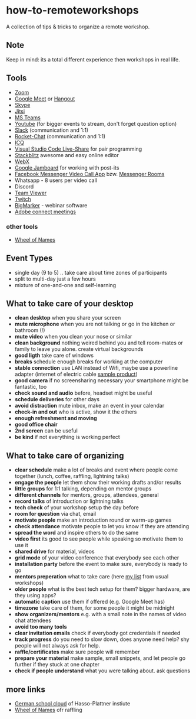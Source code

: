 # how-to-remoteworkshops
A collection of tips &amp; tricks to organize a remote workshop.

## Note
Keep in mind: its a total different experience then workshops in real life.

## Tools
* [Zoom](https://zoom.us/)
* [Google Meet](https://meet.google.com/) or [Hangout](https://hangouts.google.com/)
* [Skype](https://www.skype.com/de/)
* [Jitsi](https://jitsi.org/)
* [MS Teams](https://products.office.com/de-de/microsoft-teams/group-chat-software)
* [Youtube](https://www.youtube.com/) (for bigger events to stream, don't forget question option)
* [Slack](https://slack.com/) (communication and 1:1)
* [Rocket-Chat](https://rocket.chat/) (communication and 1:1)
* [ICQ](https://icq.com/)
* [Visual Studio Code Live-Share](https://code.visualstudio.com/blogs/2017/11/15/live-share) for pair programming
* [Stackblitz](https://stackblitz.com/) awesome and easy online editor
* [WebX](https://www.webex.com/de/video-conferencing.html)
* [Google Jamboard](https://edu.google.com/intl/de_de/products/jamboard/) for working with post-its
* [Facebook Messenger Video Call App](https://about.fb.com/news/2020/04/messenger-desktop-app/) bzw. [Messenger Rooms](https://www.golem.de/news/messenger-rooms-facebooks-videokonferenzen-sind-fuer-50-teilnehmer-gedacht-2004-148085.html)
* Whatsapp - 8 users per video call
* Discord
* [Team Viewer](https://www.teamviewer.com/de/)
* [Twitch](https://www.twitch.tv/)
* [BigMarker](https://www.bigmarker.com/) - webinar software
* [Adobe connect meetings](https://www.adobe.com/de/products/adobeconnect/meetings.html)

### other tools
* [Wheel of Names](https://wheelofnames.com/)


## Event Types
* single day (9 to 5) .. take care about time zones of participants
* split to multi-day just a few hours
* mixture of one-and-one and self-learning


## What to take care of your desktop
* **clean desktop** when you share your screen
* **mute microphone** when you are not talking or go in the kitchen or bathroom (!)
* **mute video** when you clean your nose or similar
* **clean background** nothing weired behind you and tell room-mates or family to leave you alone. create virtual backgrounds 
* **good ligth** take care of windows
* **breaks** schedule enough breaks for working at the computer
* **stable connection** use LAN instead of Wifi, maybe use a powerline adapter (internet of electric cable [sample product](https://www.amazon.de/gp/product/B00ADW9R22/ref=ppx_yo_dt_b_asin_title_o05_s00?ie=UTF8&psc=1))
* **good camera** if no screensharing necessary your smartphone might be fantastic, too
* **check sound and audio** before, headset might be useful
* **schedule deliveries** for other days
* **avoid distraction** mute inbox, make an event in your calendar
* **check-in and out** who is active, show it the others
* **enough refreshment and moving**
* **good office chair**
* **2nd screen** can be useful
* **be kind** if not everything is working perfect

## What to take care of organizing
* **clear schedule** make a lot of breaks and event where people come together (lunch, coffee, raffling, lightning talks)
* **engage the people** let them show their working drafts and/or results
* **little groups** for 1:1 talking, depending on mentor groups
* **different channels** for mentors, groups, attendees, general
* **record talks** of introduction or lightning talks
* **tech check** of your workshop setup the day before
* **room for question** via chat, email
* **motivate people** make an introduction round or warm-up games
* **check attendance** motivate people to let you know if they are attending
* **spread the word** and inspire others to do the same
* **video first** its good to see people while speaking so motivate them to use it
* **shared drive** for material, videos
* **grid mode** of your video conference that everybody see each other
* **installation party** before the event to make sure, everybody is ready to go
* **mentors preperation** what to take care (here [my list](https://github.com/ng-girls/organizers-guide/blob/master/2-before-the-workshop/mentors_preperation.md) from usual workshops)
* **older people** what is the best tech setup for them? bigger hardware, are they using apps?
* **automatic caption** use them if offered (e.g. Google Meet has)
* **timezone** take care of them, for some people it might be midnight
* **show organizers/mentors** e.g. with a small note in the names of video chat attendees
* **avoid too many tools**
* **clear invitation emails** check if everybody got credentials if needed
* **track progress** do you need to slow down, does anyone need help? shy people will not always ask for help.
* **raffle/certificates** make sure people will remember
* **prepare your material** make sample, small snippets, and let people go further if they stuck at one chapter
* **check if people understand** what you were talking about. ask questions

## more links
* [German school cloud](https://schul-cloud.org) of Hasso-Plattner instiute
* [Wheel of Names](https://wheelofnames.com/) ofr raffling 
